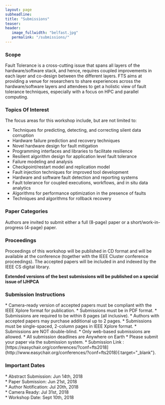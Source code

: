 ```yaml
---
layout: page
subheadline: 
title: "Submissions"
teaser: 
header:
   image_fullwidth: "belfast.jpg"
   permalink: "/submissions/"
---
```


<h3>Scope</h3>
Fault Tolerance is a cross-cutting issue that spans all layers of the hardware/software stack, and hence, requires coupled improvements in each layer and co-design between the different layers. FTS aims at providing a venue for researchers to share experiences across the hardware/software layers and attendees to get a holistic view of fault tolerance techniques, especially with a focus on HPC and parallel computing.

<h3>Topics Of Interest</h3>
The focus areas for this workshop include, but are not limited to:

* Techniques for predicting, detecting, and correcting silent data corruption
* Hardware failure prediction and recovery techniques
* Novel hardware design for fault mitigation
* Programming interfaces and libraries to facilitate resilience
* Resilient algorithm design for application level fault tolerance
* Failure modeling and analysis
* Checkpoint/restart model and replication model
* Fault injection techniques for improved tool development
* Hardware and software fault detection and reporting systems
* Fault tolerance for coupled executions, workflows, and in situ data analytics
* Algorithms for performance optimization in the presence of faults
* Techniques and algorithms for rollback recovery

<h3>Paper Categories</h3>

Authors are invited to submit either a full (8-page) paper or a short/work-in-progress (4-page) paper.

<h3>Proceedings</h3>
Proceedings of this workshop will be published in CD format and will be available at the conference (together with the IEEE Cluster conference proceedings). 
The accepted papers will be included in and indexed by the IEEE CS digital library.  
  
**Extended versions of the best submissions will be published on a special issue of IJHPCA**

<h3>Submission Instructions</h3>
* Camera-ready version of accepted papers must be compliant with the IEEE Xplore format for publication.
* Submissions must be in PDF format.
* Submissions are required to be within 8 pages (all inclusive).
* Authors with accepted papers may purchase additional up to 2 pages. 
* Submissions must be single-spaced, 2-column pages in IEEE Xplore format. 
* Submissions are NOT double-blind. 
* Only web-based submissions are allowed. 
* All submission deadlines are Anywhere on Earth
* Please submit your paper via the submission system. 
* Submission Link : [https://easychair.org/conferences/?conf=fts2018](http://www.easychair.org/conferences/?conf=fts2018){:target="_blank"}.

<h3>Important Dates</h3>
* Abstract Submission:   Jun 14th, 2018<br>
* Paper Submission:      Jun 21st, 2018<br>
* Author Notification:   Jul 20th, 2018<br>
* Camera Ready:          Jul 31st, 2018<br>
* Workshop Date:         Sept 10th, 2018<br>
